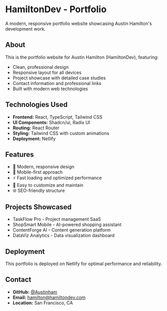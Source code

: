 # HamiltonDev - Portfolio

A modern, responsive portfolio website showcasing Austin Hamilton's development work.

## About

This is the portfolio website for Austin Hamilton (HamiltonDev), featuring:
- Clean, professional design
- Responsive layout for all devices
- Project showcase with detailed case studies
- Contact information and professional links
- Built with modern web technologies

## Technologies Used
- **Frontend:** React, TypeScript, Tailwind CSS
- **UI Components:** Shadcn/ui, Radix UI
- **Routing:** React Router
- **Styling:** Tailwind CSS with custom animations
- **Deployment:** Netlify

## Features
- 🎨 Modern, responsive design
- 📱 Mobile-first approach
- ⚡ Fast loading and optimized performance
- 🔧 Easy to customize and maintain
- 🌐 SEO-friendly structure

## Projects Showcased
- TaskFlow Pro - Project management SaaS
- ShopSmart Mobile - AI-powered shopping assistant
- ContentForge AI - Content generation platform
- DataViz Analytics - Data visualization dashboard

## Deployment
This portfolio is deployed on Netlify for optimal performance and reliability.

## Contact
- **GitHub:** [@Austinham](https://github.com/Austinham)
- **Email:** hamilton@hamiltondev.com
- **Location:** San Francisco, CA
